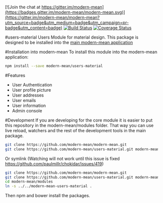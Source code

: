 [![Join the chat at https://gitter.im/modern-mean](https://badges.gitter.im/modern-mean/modern-mean.svg)](https://gitter.im/modern-mean/modern-mean?utm_source=badge&utm_medium=badge&utm_campaign=pr-badge&utm_content=badge)
[![Build Status](https://travis-ci.org/modern-mean/modern-mean-users-material.svg?branch=master)](https://travis-ci.org/modern-mean/modern-mean-users-material)
[![Coverage Status](https://coveralls.io/repos/github/modern-mean/modern-mean-users-material/badge.svg?branch=master)](https://coveralls.io/github/modern-mean/modern-mean-users-material?branch=master)

#users-material
Users Module for material design.  This package is designed to be installed into the <a href="https://github.com/modern-mean/modern-mean">main modern-mean application</a>

#Installation into modern-mean
To install this module into the modern-mean application:
```sh
npm install --save modern-mean/users-material
```

#Features
* User Authentication
* User profile picture
* User addresses
* User emails
* User information
* Admin console

#Development
If you are developing for the core module it is easier to put this repository in the modern-mean/modules folder.  That way you can use live reload, watchers and the rest of the development tools in the main package.
```sh
git clone https://github.com/modern-mean/modern-mean.git
git clone https://github.com/modern-mean/users-material.git modern-mean/modules/modern-mean-users-material
```
Or symlink (Watching will not work until this issue is fixed https://github.com/paulmillr/chokidar/issues/419)
```sh
git clone https://github.com/modern-mean/modern-mean.git
git clone https://github.com/modern-mean/users-material.git modern-mean-users-material
cd modern-mean/modules
ln -s ../../modern-mean-users-material .
```
Then npm and bower install the packages.
